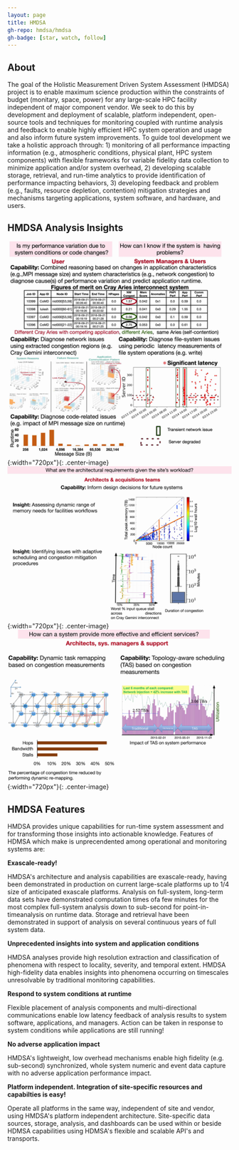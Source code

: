 ```yaml
---
layout: page
title: HMDSA
gh-repo: hmdsa/hmdsa
gh-badge: [star, watch, follow]
---
```


## About ## 
The goal of the Holistic Measurement Driven System Assessment (HMDSA) project is to enable maximum science production within the constraints of budget (monitary, space, power) for any large-scale HPC facility independent of major component vendor. We seek to do this by development and deployment of scalable, platform independent, open-source tools and techniques for monitoring coupled with runtime analysis and feedback to enable highly efficient HPC system operation and usage and also inform future system improvements. To guide tool development we take a holistic approach through: 1) monitoring of all performance impacting information (e.g., atmospheric conditions, physical plant, HPC system components) with flexible frameworks for variable fidelity data collection to minimize application and/or system overhead, 2) developing scalable storage, retrieval, and run-time analytics to provide identification of performance impacting behaviors, 3) developing feedback and problem (e.g., faults, resource depletion, contention) mitigation strategies and mechanisms targeting applications, system software, and hardware, and users.

## HMDSA Analysis Insights ##
![Image of disecting between system and application issues ](pages/resources/figs/q1-2.jpg){:width="720px"}{: .center-image}
![Image of determining architectural requirements through data-analysis](pages/resources/figs/q3.jpg){:width="720px"}{: .center-image}
![Image of quality of service improvement](pages/resources/figs/q4.jpg){:width="720px"}{: .center-image}
## HMDSA Features ##

HMDSA provides unique capabilities for run-time system assessment and for transforming those insights into actionable knowledge. Features of HDMSA which make is unprecendented among operational and monitoring systems are:

**Exascale-ready!**

HMDSA's architecture and analysis capabilities are exascale-ready, having been demonstrated in production on current large-scale platforms up to 1/4 size of anticipated exascale platforms. Analysis on full-system, long-term data sets have demonstrated computation times ofa few minutes for the most complex full-system analysis down to sub-second for point-in-timeanalysis on runtime data. Storage and retrieval have been demonstrated in support of analysis on several continuous years of full system data.

**Unprecedented insights into system and application conditions**

HMDSA analyses provide high resolution extraction and classification of phenomena with respect to locality, severity, and temporal extent. HMDSA high-fidelity data enables insights into phenomena occurring on timescales unresolvable by traditional monitoring capabilities.

**Respond to system conditions at runtime**

Flexible placement of analysis components and multi-directional communications enable low latency feedback of analysis results to system software, applications, and managers. Action can be taken in response to system conditions while applications are still running!

**No adverse application impact**

HMDSA's lightweight, low overhead mechanisms enable high fidelity (e.g. sub-second) synchronized, whole system numeric and event data capture with no adverse application performance impact.

**Platform independent. Integration of site-specific resources and capabilties is easy!**

Operate all platforms in the same way, independent of site and vendor, using HMDSA's platform independent architecture. Site-specific data sources, storage, analysis, and dashboards can be used within or beside HDMSA capabilities using HDMSA's flexible and scalable API's and transports.




